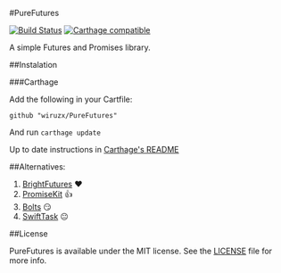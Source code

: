 #PureFutures

[![Build Status](https://travis-ci.org/wiruzx/PureFutures.svg?branch=master)](https://travis-ci.org/wiruzx/PureFutures) [![Carthage compatible](https://img.shields.io/badge/Carthage-compatible-4BC51D.svg?style=flat)](https://github.com/Carthage/Carthage)

A simple Futures and Promises library.

##Instalation

###Carthage

Add the following in your Cartfile:

```
github "wiruzx/PureFutures"
```

And run `carthage update`

Up to date instructions in [Carthage's README](https://github.com/Carthage/Carthage#adding-frameworks-to-an-application)

##Alternatives:

1. [BrightFutures](https://github.com/Thomvis/BrightFutures) ❤️
2. [PromiseKit](https://github.com/mxcl/PromiseKit) 👍
3. [Bolts](https://github.com/BoltsFramework/Bolts-iOS) 😏
4. [SwiftTask](https://github.com/ReactKit/SwiftTask) 😐

##License

PureFutures is available under the MIT license. See the [LICENSE](LICENSE) file for more info.
